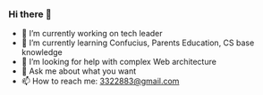 ### Hi there 👋

- 🔭 I’m currently working on tech leader
- 🌱 I’m currently learning Confucius, Parents Education, CS base knowledge
- 🤔 I’m looking for help with complex Web architecture
- 💬 Ask me about what you want
- 📫 How to reach me: 3322883@gmail.com

